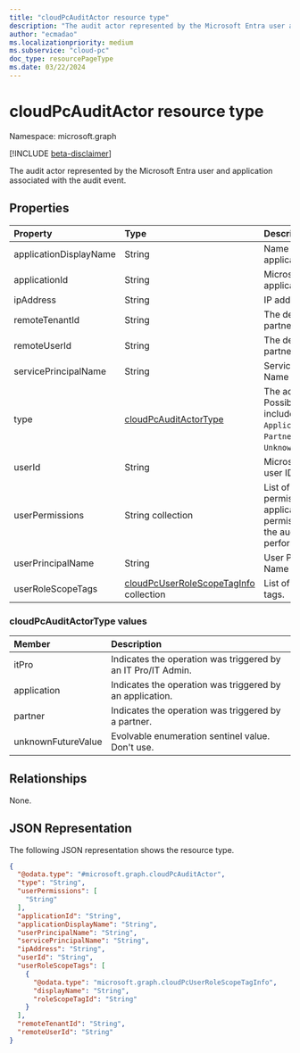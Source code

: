 ```yaml
---
title: "cloudPcAuditActor resource type"
description: "The audit actor represented by the Microsoft Entra user and application associated with the audit event."
author: "ecmadao"
ms.localizationpriority: medium
ms.subservice: "cloud-pc"
doc_type: resourcePageType
ms.date: 03/22/2024
---
```


# cloudPcAuditActor resource type

Namespace: microsoft.graph

[!INCLUDE [beta-disclaimer](../../includes/beta-disclaimer.md)]

The audit actor represented by the Microsoft Entra user and application associated with the audit event.

## Properties

|Property|Type|Description|
|:---|:---|:---|
|applicationDisplayName|String|Name of the application.|
|applicationId|String|Microsoft Entra application ID.|
|ipAddress|String|IP address.|
|remoteTenantId|String|The delegated partner tenant ID.|
|remoteUserId|String|The delegated partner user ID.|
|servicePrincipalName|String|Service Principal Name (SPN).|
|type|[cloudPcAuditActorType](#cloudpcauditactortype-values)|The actor type. Possible values include `ItPro`, `Application`, `Partner` and `UnknownFutureValue`.|
|userId|String|Microsoft Entra user ID.|
|userPermissions|String collection|List of user permissions and application permissions when the audit event was performed.|
|userPrincipalName|String|User Principal Name (UPN).|
|userRoleScopeTags|[cloudPcUserRoleScopeTagInfo](../resources/cloudpcuserrolescopetaginfo.md) collection|List of role scope tags.|

### cloudPcAuditActorType values

|Member|Description|
|:---|:---|
|itPro|Indicates the operation was triggered by an IT Pro/IT Admin.|
|application|Indicates the operation was triggered by an application.|
|partner|Indicates the operation was triggered by a partner.|
|unknownFutureValue|Evolvable enumeration sentinel value. Don't use.|

## Relationships

None.

## JSON Representation

The following JSON representation shows the resource type.
<!-- {
  "blockType": "resource",
  "@odata.type": "microsoft.graph.cloudPcAuditActor"
}
-->

``` json
{
  "@odata.type": "#microsoft.graph.cloudPcAuditActor",
  "type": "String",
  "userPermissions": [
    "String"
  ],
  "applicationId": "String",
  "applicationDisplayName": "String",
  "userPrincipalName": "String",
  "servicePrincipalName": "String",
  "ipAddress": "String",
  "userId": "String",
  "userRoleScopeTags": [
    {
      "@odata.type": "microsoft.graph.cloudPcUserRoleScopeTagInfo",
      "displayName": "String",
      "roleScopeTagId": "String"
    }
  ],
  "remoteTenantId": "String",
  "remoteUserId": "String"
}
```
